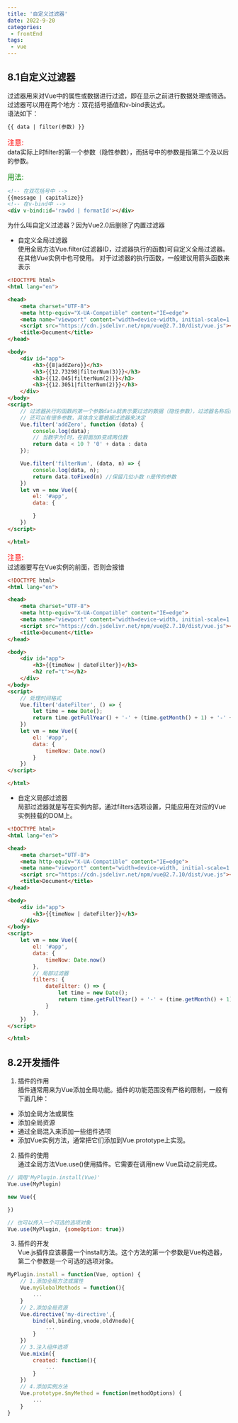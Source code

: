 ```yaml
---
title: '自定义过滤器'
date: 2022-9-20
categories:
 - frontEnd
tags:
 - vue
---
```


## 8.1自定义过滤器  

过滤器用来对Vue中的属性或数据进行过滤，即在显示之前进行数据处理或筛选。
过滤器可以用在两个地方：双花括号插值和v-bind表达式。  
语法如下：

```html
{{ data | filter(参数) }}  
```

<font color="red" size="3">注意:</font>  
data实际上时filter的第一个参数（隐性参数），而括号中的参数是指第二个及以后的参数。

<font color="green" size="3">用法:</font>  

```html
<!-- 在双花括号中 -->
{{message | capitalize}}
<!-- 在v-bind中 -->
<div v-bind:id='rawDd | formatId'></div>
```

为什么叫自定义过滤器？因为Vue2.0后删除了内置过滤器

+ 自定义全局过滤器  
使用全局方法Vue.filter(过滤器ID，过滤器执行的函数)可自定义全局过滤器。在其他Vue实例中也可使用。
对于过滤器的执行函数，一般建议用箭头函数来表示

```html
<!DOCTYPE html>
<html lang="en">

<head>
    <meta charset="UTF-8">
    <meta http-equiv="X-UA-Compatible" content="IE=edge">
    <meta name="viewport" content="width=device-width, initial-scale=1.0">
    <script src="https://cdn.jsdelivr.net/npm/vue@2.7.10/dist/vue.js"></script>
    <title>Document</title>
</head>

<body>
    <div id="app">
        <h3>{{8|addZero}}</h3>
        <h3>{{12.73298|filterNum(3)}}</h3>
        <h3>{{12.045|filterNum(2)}}</h3>
        <h3>{{12.3051|filterNum(2)}}</h3>
    </div>
</body>
<script>
    // 过滤器执行的函数的第一个参数data就表示要过滤的数据（隐性参数），过滤器名称后面
    // 还可以有很多参数，具体含义要根据过滤器来决定
    Vue.filter('addZero', function (data) {
        console.log(data);
        // 当数字为1时，在前面加0变成两位数
        return data < 10 ? '0' + data : data
    });

    Vue.filter('filterNum', (data, n) => {
        console.log(data, n);
        return data.toFixed(n) //保留几位小数 n是传的参数
    })
    let vm = new Vue({
        el: '#app',
        data: {

        }
    })
</script>

</html>
```

<font color="red" size="3">注意:</font>  
过滤器要写在Vue实例的前面，否则会报错

```html
<!DOCTYPE html>
<html lang="en">

<head>
    <meta charset="UTF-8">
    <meta http-equiv="X-UA-Compatible" content="IE=edge">
    <meta name="viewport" content="width=device-width, initial-scale=1.0">
    <script src="https://cdn.jsdelivr.net/npm/vue@2.7.10/dist/vue.js"></script>
    <title>Document</title>
</head>

<body>
    <div id="app">
        <h3>{{timeNow | dateFilter}}</h3>
        <h2 ref="t"></h2>
    </div>
</body>
<script>
    // 处理时间格式
    Vue.filter('dateFilter', () => {
        let time = new Date();
        return time.getFullYear() + '-' + (time.getMonth() + 1) + '-' + time.getDate() + ' ' + time.getHours() + ':' + time.getMinutes() + ':' + (time.getSeconds() < 10 ? '0' + time.getSeconds() : time.getSeconds());
    })
    let vm = new Vue({
        el: '#app',
        data: {
            timeNow: Date.now()
        }
    })
</script>

</html>
```

+ 自定义局部过滤器  
局部过滤器就是写在实例内部，通过filters选项设置，只能应用在对应的Vue实例挂载的DOM上。

```html
<!DOCTYPE html>
<html lang="en">

<head>
    <meta charset="UTF-8">
    <meta http-equiv="X-UA-Compatible" content="IE=edge">
    <meta name="viewport" content="width=device-width, initial-scale=1.0">
    <script src="https://cdn.jsdelivr.net/npm/vue@2.7.10/dist/vue.js"></script>
    <title>Document</title>
</head>

<body>
    <div id="app">
        <h3>{{timeNow | dateFilter}}</h3>
    </div>
</body>
<script>
    let vm = new Vue({
        el: '#app',
        data: {
            timeNow: Date.now()
        },
        // 局部过滤器
        filters: {
            dateFilter: () => {
                let time = new Date();
                return time.getFullYear() + '-' + (time.getMonth() + 1) + '-' + time.getDate() + ' ' + time.getHours() + ':' + time.getMinutes() + ':' + (time.getSeconds() < 10 ? '0' + time.getSeconds() : time.getSeconds());
            }
        },
    })
</script>

</html>
```

## 8.2开发插件  

1. 插件的作用  
插件通常用来为Vue添加全局功能。插件的功能范围没有严格的限制，一般有下面几种：  

+ 添加全局方法或属性  
+ 添加全局资源  
+ 通过全局混入来添加一些组件选项
+ 添加Vue实例方法，通常把它们添加到Vue.prototype上实现。

2. 插件的使用  
通过全局方法Vue.use()使用插件。它需要在调用new Vue启动之前完成。

```js
// 调用'MyPlugin.install(Vue)'
Vue.use(MyPlugin)

new Vue({

})

// 也可以传入一个可选的选项对象
Vue.use(MyPlugin, {someOption: true})
```

3. 插件的开发  
Vue.js插件应该暴露一个install方法。这个方法的第一个参数是Vue构造器，第二个参数是一个可选的选项对象。

```js
MyPlugin.install = function(Vue, option) {
    // 1.添加全局方法或属性
    Vue.myGlobalMethods = function(){
        ...
    }
    // 2.添加全局资源
    Vue.directive('my-directive',{
        bind(el,binding,vnode,oldVnode){
            ...
        }
    })
    // 3.注入组件选项
    Vue.mixin({
        created: function(){
            ...
        }
    })
    // 4.添加实例方法
    Vue.prototype.$myMethod = function(methodOptions) {
        ...
    }
}
```
